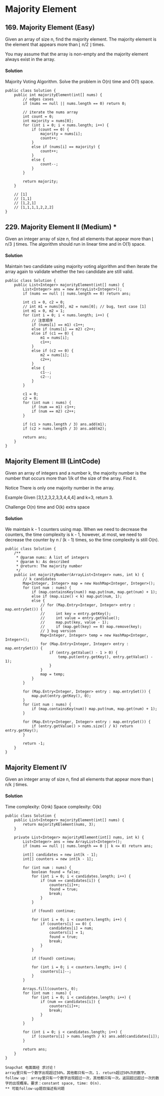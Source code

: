 
# Majority Element
## 169. Majority Element (Easy)
Given an array of size n, find the majority element. The majority element is the element that appears more than ⌊ n/2 ⌋ times.

You may assume that the array is non-empty and the majority element always exist in the array.

#### Solution
Majority Voting Algorithm. Solve the problem in O(n) time and O(1) space.

~~~
public class Solution {
    public int majorityElement(int[] nums) {
        // edges cases
        if (nums == null || nums.length == 0) return 0;

        // iterate the nums array
        int count = 0;
        int majority = nums[0];
        for (int i = 0; i < nums.length; i++) {
            if (count == 0) {
                majority = nums[i];
                count++;
            }
            else if (nums[i] == majority) {
                count++;
            }
            else {
                count--;
            }
        }

        return majority;
    }

    // [1]
    // [1,1]
    // [1,2,1]
    // [1,1,1,1,2,2,2]
}
~~~

## 229. Majority Element II (Medium) *
Given an integer array of size n, find all elements that appear more than ⌊ n/3 ⌋ times. The algorithm should run in linear time and in O(1) space.

#### Solution
Maintain two candidate using majority voting algorithm and then iterate the array again to validate whether the two candidate are still valid.

~~~
public class Solution {
    public List<Integer> majorityElement(int[] nums) {
        List<Integer> ans = new ArrayList<Integer>();
        if (nums == null || nums.length == 0) return ans;

        int c1 = 0, c2 = 0;
        // int m1 = nums[0], m2 = nums[0]; // bug, test case [1]
        int m1 = 0, m2 = 1;
        for (int i = 0; i < nums.length; i++) {
            // 注意顺序
            if (nums[i] == m1) c1++;
            else if (nums[i] == m2) c2++;
            else if (c1 == 0) {
                m1 = nums[i];
                c1++;
            }
            else if (c2 == 0) {
                m2 = nums[i];
                c2++;
            }
            else {
                c1--;
                c2--;
            }
        }

        c1 = 0;
        c2 = 0;
        for (int num : nums) {
            if (num == m1) c1++;
            if (num == m2) c2++;
        }   

        if (c1 > nums.length / 3) ans.add(m1);
        if (c2 > nums.length / 3) ans.add(m2);

        return ans;
    }
}
~~~

## Majority Element III (LintCode)
Given an array of integers and a number k, the majority number is the number that occurs more than 1/k of the size of the array.
Find it.

Notice
There is only one majority number in the array.

Example
Given [3,1,2,3,2,3,3,4,4,4] and k=3, return 3.

Challenge
O(n) time and O(k) extra space

#### Solution
We maintain k - 1 counters using map. When we need to decrease the counters, the time complexity is k - 1, however, at most, we need to decrease the counter by n / (k - 1) times, so the time complexity is still O(n).

~~~
public class Solution {
    /**
     * @param nums: A list of integers
     * @param k: As described
     * @return: The majority number
     */
    public int majorityNumber(ArrayList<Integer> nums, int k) {
        // k candidates
        Map<Integer, Integer> map = new HashMap<Integer, Integer>();
        for (int num : nums) {
            if (map.containsKey(num)) map.put(num, map.get(num) + 1);
            else if (map.size() < k) map.put(num, 1);
            else {
                // for (Map.Entry<Integer, Integer> entry : map.entrySet()) {
                //     int key = entry.getKey();
                //     int value = entry.getValue();
                //     map.put(key, value - 1);
                //     if (map.get(key) == 0) map.remove(key);
                // } bug version
                Map<Integer, Integer> temp = new HashMap<Integer, Integer>();
                for (Map.Entry<Integer, Integer> entry : map.entrySet()) {
                    if (entry.getValue() - 1 > 0) {
                        temp.put(entry.getKey(), entry.getValue() - 1);
                    }
                }
                map = temp;
            }
        }

        for (Map.Entry<Integer, Integer> entry : map.entrySet()) {
            map.put(entry.getKey(), 0);
        }
        for (int num : nums) {
            if (map.containsKey(num)) map.put(num, map.get(num) + 1);
        }

        for (Map.Entry<Integer, Integer> entry : map.entrySet()) {
            if (entry.getValue() > nums.size() / k) return entry.getKey();
        }

        return -1;
    }
}

~~~

## Majority Element IV
Given an integer array of size n, find all elements that appear more than ⌊ n/k ⌋ times.

#### Solution
Time complexity: O(nk)
Space complexity: O(k)

~~~
public class Solution {
    public List<Integer> majorityElement(int[] nums) {
        return majorityKElement(nums, 3);
    }

    private List<Integer> majorityKElement(int[] nums, int k) {
        List<Integer> ans = new ArrayList<Integer>();
        if (nums == null || nums.length == 0 || k <= 0) return ans;

        int[] candidates = new int[k - 1];
        int[] counters = new int[k - 1];

        for (int num : nums) {
            boolean found = false;
            for (int i = 0; i < candidates.length; i++) {
                if (num == candidates[i]) {
                    counters[i]++;
                    found = true;
                    break;
                }
            }

            if (found) continue;

            for (int i = 0; i < counters.length; i++) {
                if (counters[i] == 0) {
                    candidates[i] = num;
                    counters[i] = 1;
                    found = true;
                    break;
                }
            }

            if (found) continue;

            for (int i = 0; i < counters.length; i++) {
                counters[i]--;
            }
        }

        Arrays.fill(counters, 0);
        for (int num : nums) {
            for (int i = 0; i < candidates.length; i++) {
                if (num == candidates[i]) {
                    counters[i]++;
                    break;
                }
            }
        }

        for (int i = 0; i < candidates.length; i++) {
            if (counters[i] > nums.length / k) ans.add(candidates[i]);
        }

        return ans;
    }
}
~~~

~~~
Snapchat 电面面经 求讨论！
array里只有一个数字出现超过50%，其他都只有一次。1. return超过50%次的数字。 follow up： array里只有一个数字出现超过一次，其他都只有一次。返回超过超过一次的数字的出现概率。要求：constant space, time: O(n).
** 可能follow-up题目描述有问题
~~~
